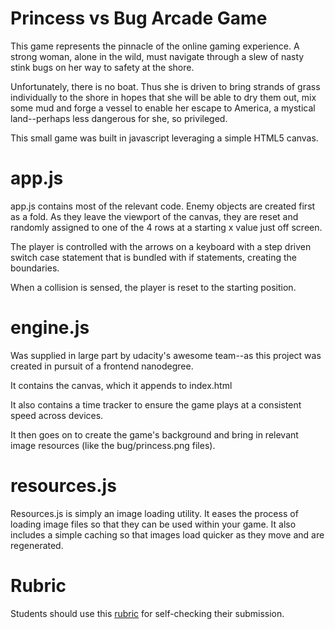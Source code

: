 Princess vs Bug Arcade Game
===============================

This game represents the pinnacle of the online gaming experience. A strong woman, alone in the wild, must navigate through a slew of nasty stink bugs on her way to safety at the shore.

Unfortunately, there is no boat. Thus she is driven to bring strands of grass individually to the shore in hopes that she will be able to dry them out, mix some mud and forge a vessel to enable her escape to America, a mystical land--perhaps less dangerous for she, so privileged.

This small game was built in javascript leveraging a simple HTML5 canvas.

app.js
==============================

app.js contains most of the relevant code. Enemy objects are created first as a fold. As they leave the viewport of the canvas, they are reset and randomly assigned to one of the 4 rows at a starting x value just off screen.

The player is controlled with the arrows on a keyboard with a step driven switch case statement that is bundled with if statements, creating the boundaries.

When a collision is sensed, the player is reset to the starting position.

engine.js
==============================
Was supplied in large part by udacity's awesome team--as this project was created in pursuit of a frontend nanodegree.

It contains the canvas, which it appends to index.html

It also contains a time tracker to ensure the game plays at a consistent speed across devices.

It then goes on to create the game's background and bring in relevant image resources (like the bug/princess.png files).

resources.js
==============================
Resources.js is simply an image loading utility. It eases the process of loading image files so that they can be used within your game. It also includes a simple caching so that images load quicker as they move and are regenerated.


Rubric
==============================
Students should use this [rubric](https://www.udacity.com/course/viewer/#!/c-nd001/l-2696458597/m-2687128535) for self-checking their submission.
